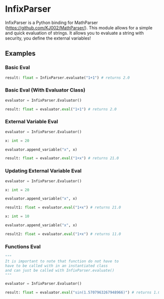 # InfixParser

InfixParser is a Python binding for MathParser (https://github.com/KJ002/MathParser/). This module allows for a simple and quick evaluation of strings. It allows you to evaluate a string with security, you define the external variables!

## Examples

### Basic Eval
```py
result: float = InfixParser.evaluate("1+1") # returns 2.0
```

### Basic Eval (With Evaluator Class)
```py
evaluator = InfixParser.Evaluator()

result: float = evaluator.eval("1+1") # returns 2.0
```
### External Variable Eval
```py
evaluator = InfixParser.Evaluator()

x: int = 20

evaluator.append_variable("x", x)

result: float = evaluator.eval("1+x") # returns 21.0
```
### Updating External Variable Eval
```py
evaluator = InfixParser.Evaluator()

x: int = 20

evaluator.append_variable("x", x)

result1: float = evaluator.eval("1+x") # returns 21.0

x: int = 10

evaluator.append_variable("x", x)

result2: float = evaluator.eval("1+x") # returns 11.0
```
### Functions Eval
```py
"""
It is important to note that function do not have to
have to be called with in an instantiated class
and can just be called with InfixParser.evaluate()
"""

evaluator = InfixParser.Evaluator()

result: float = evaluator.eval("sin(1.5707963267948966)") # returns 1.0
```
